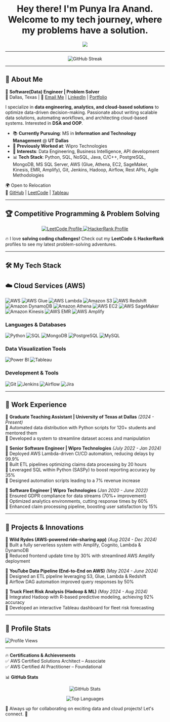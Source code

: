 # <h1 align="center">Hey there! I'm Punya Ira Anand. Welcome to my tech journey, where my problems have a solution. </h1>

<p align="center">
  <img src="https://readme-typing-svg.herokuapp.com?font=Fira+Code&duration=2000&pause=500&color=F75C7E&center=true&width=435&lines=Software(Data)+Engineer;Tech+Enthusiast;Data+Structures+%7C+Algorithms+%7C+OOP;Business+Intelligence+Developer;Problem+Solver;ETL+%7C+Cloud+%7C+Analytics;Python+%7C+SQL;Transforming+Data+Into+Insights" />
</p>

---

<p align="center">
  <img src="https://github-readme-streak-stats.herokuapp.com/?user=punyanand&theme=dark&hide_border=true" alt="GitHub Streak" />
</p>

---

## 🚀 **About Me**  
🎯 **Software(Data) Engineer | Problem Solver**   
📍 Dallas, Texas | 📩 [Email Me](mailto:punyaianand01@gmail.com) | [LinkedIn](https://www.linkedin.com/in/punya-ira-anand/) | [Portfolio](https://punyanand.github.io/)  

I specialize in **data engineering, analytics, and cloud-based solutions** to optimize data-driven decision-making. Passionate about writing scalable data solutions, automating workflows, and architecting cloud-based systems. Interested in **DSA and OOP**.  

- 📚 **Currently Pursuing**: MS in **Information and Technology Management** @ **UT Dallas**  
- 🏢 **Previously Worked at**: Wipro Technologies  
- 🎯 **Interests**: Data Engineering, Business Intelligence, API development  
- 📊 **Tech Stack**: Python, SQL, NoSQL, Java, C/C++, PostgreSQL, MongoDB, MS SQL Server, AWS (Glue, Athena, EC2, SageMaker, Kinesis, EMR, Amplify), Git, Jenkins, Hadoop, Airflow, Rest APIs, Agile Methodologies  

🌍 Open to Relocation  
🔗 [GitHub](https://github.com/Punyanand) | [LeetCode](https://leetcode.com/u/punya_ira/) | [Tableau](https://public.tableau.com/app/profile/punya.anand5200/vizzes)  

---

## 🏆 **Competitive Programming & Problem Solving**  

<p align="center">
  <a href="https://leetcode.com/u/punya_ira/">
    <img src="https://img.shields.io/badge/LeetCode-FFA116?style=for-the-badge&logo=leetcode&logoColor=black" alt="LeetCode Profile">
  </a>
  <a href="https://www.hackerrank.com/profile/punyaianand01">
    <img src="https://img.shields.io/badge/HackerRank-2EC866?style=for-the-badge&logo=hackerrank&logoColor=white" alt="HackerRank Profile">
  </a>
</p>

🔥 I love **solving coding challenges!** Check out my **LeetCode** & **HackerRank** profiles to see my latest problem-solving adventures.  

---

## 🛠️ **My Tech Stack** 

## ☁️ Cloud Services (AWS)

![AWS](https://img.shields.io/badge/AWS-FF9900?style=for-the-badge&logo=amazonaws&logoColor=white)
![AWS Glue](https://img.shields.io/badge/AWS%20Glue-232F3E?style=for-the-badge&logo=amazonaws&logoColor=white)
![AWS Lambda](https://img.shields.io/badge/AWS%20Lambda-FF9900?style=for-the-badge&logo=awslambda&logoColor=white)
![Amazon S3](https://img.shields.io/badge/Amazon%20S3-569A31?style=for-the-badge&logo=amazons3&logoColor=white)
![AWS Redshift](https://img.shields.io/badge/AWS%20Redshift-8C4FFF?style=for-the-badge&logo=amazonaws&logoColor=white)
![Amazon DynamoDB](https://img.shields.io/badge/Amazon%20DynamoDB-4053D6?style=for-the-badge&logo=amazondynamodb&logoColor=white)
![Amazon Athena](https://img.shields.io/badge/Amazon%20Athena-2D3436?style=for-the-badge&logo=amazonaws&logoColor=white)
![AWS EC2](https://img.shields.io/badge/AWS%20EC2-FF9900?style=for-the-badge&logo=amazonec2&logoColor=white)
![AWS SageMaker](https://img.shields.io/badge/AWS%20SageMaker-5A29E4?style=for-the-badge&logo=amazonsagemaker&logoColor=white)
![Amazon Kinesis](https://img.shields.io/badge/Amazon%20Kinesis-FF9900?style=for-the-badge&logo=amazonaws&logoColor=white)
![AWS EMR](https://img.shields.io/badge/AWS%20EMR-5A29E4?style=for-the-badge&logo=amazonaws&logoColor=white)
![AWS Amplify](https://img.shields.io/badge/AWS%20Amplify-FF9900?style=for-the-badge&logo=awsamplify&logoColor=white)

### **Languages & Databases**  
![Python](https://img.shields.io/badge/Python-3776AB?style=for-the-badge&logo=python&logoColor=white)
![SQL](https://img.shields.io/badge/SQL-CC2927?style=for-the-badge&logo=microsoftsqlserver&logoColor=white)
![MongoDB](https://img.shields.io/badge/MongoDB-47A248?style=for-the-badge&logo=mongodb&logoColor=white)
![PostgreSQL](https://img.shields.io/badge/PostgreSQL-31648C?style=for-the-badge&logo=postgresql&logoColor=white)
![MySQL](https://img.shields.io/badge/MySQL-4479A1?style=for-the-badge&logo=mysql&logoColor=white)

### **Data Visualization Tools**  
![Power BI](https://img.shields.io/badge/PowerBI-F2C811?style=for-the-badge&logo=powerbi&logoColor=black)
![Tableau](https://img.shields.io/badge/Tableau-005F9E?style=for-the-badge&logo=tableau&logoColor=white)

### **Development & Tools**  
![Git](https://img.shields.io/badge/Git-F05032?style=for-the-badge&logo=git&logoColor=white)
![Jenkins](https://img.shields.io/badge/Jenkins-D24939?style=for-the-badge&logo=jenkins&logoColor=white)
![Airflow](https://img.shields.io/badge/Airflow-017CEE?style=for-the-badge&logo=apacheairflow&logoColor=white)
![Jira](https://img.shields.io/badge/Jira-0052CC?style=for-the-badge&logo=jira&logoColor=white)

---

## 💼 **Work Experience**  

📌 **Graduate Teaching Assistant | University of Texas at Dallas** *(2024 - Present)*  
🔹 Automated data distribution with Python scripts for 120+ students and mentored them  
🔹 Developed a system to streamline dataset access and manipulation  

📌 **Senior Software Engineer | Wipro Technologies** *(July 2022 - Jan 2024)*  
🔹 Deployed AWS Lambda-driven CI/CD automation, reducing delays by 99.9%  
🔹 Built ETL pipelines optimizing claims data processing by 20 hours  
🔹 Leveraged SQL within Python (SASPy) to boost reporting accuracy by 35%  
🔹 Designed automation scripts leading to a 7% revenue increase  

📌 **Software Engineer | Wipro Technologies** *(Jan 2020 - June 2022)*  
🔹 Ensured GDPR compliance for data streams (70%+ improvement)  
🔹 Optimized analytics environments, cutting response times by 60%  
🔹 Enhanced claim processing pipeline, boosting user satisfaction by 15%  

---

## 🚀 **Projects & Innovations**  

📌 **Wild Rydes (AWS-powered ride-sharing app)** *(Aug 2024 - Dec 2024)*  
🔹 Built a fully serverless system with Amplify, Cognito, Lambda & DynamoDB  
🔹 Reduced frontend update time by 30% with streamlined AWS Amplify deployment  

📌 **YouTube Data Pipeline (End-to-End on AWS)** *(May 2024 - June 2024)*  
🔹 Designed an ETL pipeline leveraging S3, Glue, Lambda & Redshift  
🔹 Airflow DAG automation improved query responses by 50%  

📌 **Truck Fleet Risk Analysis (Hadoop & ML)** *(May 2024 - Aug 2024)*  
🔹 Integrated Hadoop with R-based predictive modeling, achieving 92% accuracy  
🔹 Developed an interactive Tableau dashboard for fleet risk forecasting  

---

## 🏅 **Profile Stats**

![Profile Views](https://img.shields.io/badge/Profile%20Views-38%2C813-brightgreen)

---

🔥 **Certifications & Achievements**  
✅ AWS Certified Solutions Architect – Associate  
✅ AWS Certified AI Practitioner – Foundational  

📊 **GitHub Stats**  
<p align="center">
  <img src="https://github-readme-stats.vercel.app/api?username=punyanand&show_icons=true&theme=dark" alt="GitHub Stats" />
</p>
<p align="center">
  <img src="https://github-readme-stats.vercel.app/api/top-langs/?username=punyanand&layout=compact&theme=dark" alt="Top Languages" />
</p>

📢 Always up for collaborating on exciting data and cloud projects! Let's connect. 🚀
